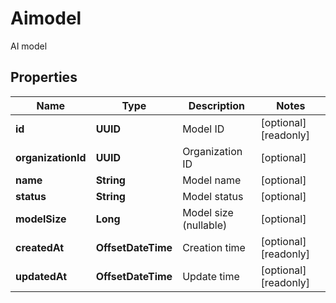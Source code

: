 

# Aimodel

AI model

## Properties

| Name | Type | Description | Notes |
|------------ | ------------- | ------------- | -------------|
|**id** | **UUID** | Model ID |  [optional] [readonly] |
|**organizationId** | **UUID** | Organization ID |  [optional] |
|**name** | **String** | Model name |  [optional] |
|**status** | **String** | Model status |  [optional] |
|**modelSize** | **Long** | Model size (nullable) |  [optional] |
|**createdAt** | **OffsetDateTime** | Creation time |  [optional] [readonly] |
|**updatedAt** | **OffsetDateTime** | Update time |  [optional] [readonly] |



